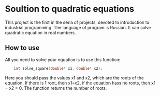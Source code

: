 # Soultion to quadratic equations

This project is the first in the seria of projects, devoted to introduction to industrial programming.
The language of program is Russian. It can solve quadratic equation in real numbers.

## How to use

All you need to solve your equation is to use this function:
```C++
    int solve_square(double* x1, double* x2);
``` 
Here you should pass the values x1 and x2, which are the roots of the equation. If there is 1 root, then x1=x2, if the equation hass no roots, then x1 = x2 = 0.
The function returns the number of roots.

